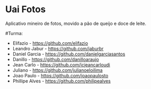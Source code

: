 # Uai Fotos
Aplicativo mineiro de fotos, movido a pão de queijo e doce de leite.

#Turma:

- Elifazio  - https://github.com/elifazio
- Leandro Jabur - https://github.com/jaburbr
- Daniel Garcia  - https://github.com/danielgarciasantos
- Danillo - https://github.com/danilloaraujo
- Jean Carlo - https://github.com/jcjeancarloudi
- Juliano   -  https://github.com/julianoeloilima
- Joao Paulo - https://github.com/joaopaulosto
- Phillipe Alves - https://github.com/philipealves

